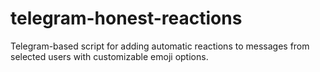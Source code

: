 # telegram-honest-reactions
Telegram-based script for adding automatic reactions to messages from selected users with customizable emoji options.
